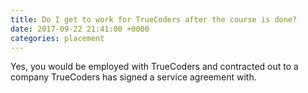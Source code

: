 ```yaml
---
title: Do I get to work for TrueCoders after the course is done?
date: 2017-09-22 21:41:00 +0000
categories: placement
---
```


Yes, you would be employed with TrueCoders and contracted out to a company TrueCoders has signed a service agreement with.
